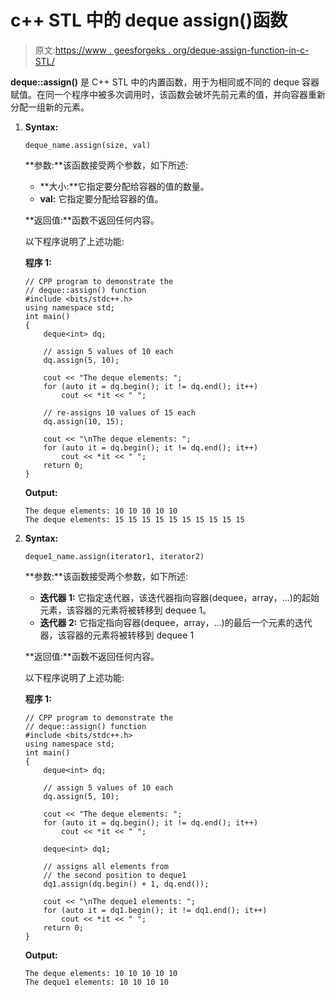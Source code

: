# c++ STL 中的 deque assign()函数

> 原文:[https://www . geesforgeks . org/deque-assign-function-in-c-STL/](https://www.geeksforgeeks.org/deque-assign-function-in-c-stl/)

**deque::assign()** 是 C++ STL 中的内置函数，用于为相同或不同的 deque 容器赋值。在同一个程序中被多次调用时，该函数会破坏先前元素的值，并向容器重新分配一组新的元素。

1.  **Syntax:**

    ```
    deque_name.assign(size, val)
    ```

    **参数:**该函数接受两个参数，如下所述:

    *   **大小:**它指定要分配给容器的值的数量。
    *   **val:** 它指定要分配给容器的值。

    **返回值:**函数不返回任何内容。

    以下程序说明了上述功能:

    **程序 1:**

    ```
    // CPP program to demonstrate the
    // deque::assign() function
    #include <bits/stdc++.h>
    using namespace std;
    int main()
    {
        deque<int> dq;

        // assign 5 values of 10 each
        dq.assign(5, 10);

        cout << "The deque elements: ";
        for (auto it = dq.begin(); it != dq.end(); it++)
            cout << *it << " ";

        // re-assigns 10 values of 15 each
        dq.assign(10, 15);

        cout << "\nThe deque elements: ";
        for (auto it = dq.begin(); it != dq.end(); it++)
            cout << *it << " ";
        return 0;
    }
    ```

    **Output:**

    ```
    The deque elements: 10 10 10 10 10 
    The deque elements: 15 15 15 15 15 15 15 15 15 15

    ```

2.  **Syntax:**

    ```
    deque1_name.assign(iterator1, iterator2)
    ```

    **参数:**该函数接受两个参数，如下所述:

    *   **迭代器 1:** 它指定迭代器，该迭代器指向容器(dequee，array，…)的起始元素，该容器的元素将被转移到 dequee 1。
    *   **迭代器 2:** 它指定指向容器(dequee，array，…)的最后一个元素的迭代器，该容器的元素将被转移到 dequee 1

    **返回值:**函数不返回任何内容。

    以下程序说明了上述功能:

    **程序 1:**

    ```
    // CPP program to demonstrate the
    // deque::assign() function
    #include <bits/stdc++.h>
    using namespace std;
    int main()
    {
        deque<int> dq;

        // assign 5 values of 10 each
        dq.assign(5, 10);

        cout << "The deque elements: ";
        for (auto it = dq.begin(); it != dq.end(); it++)
            cout << *it << " ";

        deque<int> dq1;

        // assigns all elements from
        // the second position to deque1
        dq1.assign(dq.begin() + 1, dq.end());

        cout << "\nThe deque1 elements: ";
        for (auto it = dq1.begin(); it != dq1.end(); it++)
            cout << *it << " ";
        return 0;
    }
    ```

    **Output:**

    ```
    The deque elements: 10 10 10 10 10 
    The deque1 elements: 10 10 10 10

    ```